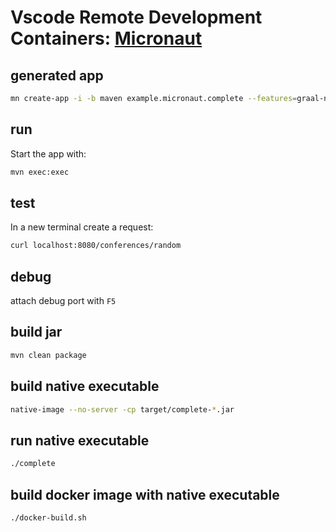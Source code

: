 # Vscode Remote Development Containers: [Micronaut](https://micronaut.io)

## generated app

```bash
mn create-app -i -b maven example.micronaut.complete --features=graal-native-image,http-server,junit
```

## run

Start the app with:

```bash
mvn exec:exec
```

## test

In a new terminal create a request:

```bash
curl localhost:8080/conferences/random
```

## debug

attach debug port with `F5`

## build jar

```bash
mvn clean package
```

## build native executable

```bash
native-image --no-server -cp target/complete-*.jar
```

## run native executable

```bash
./complete
```

## build docker image with native executable

```bash
./docker-build.sh
```
